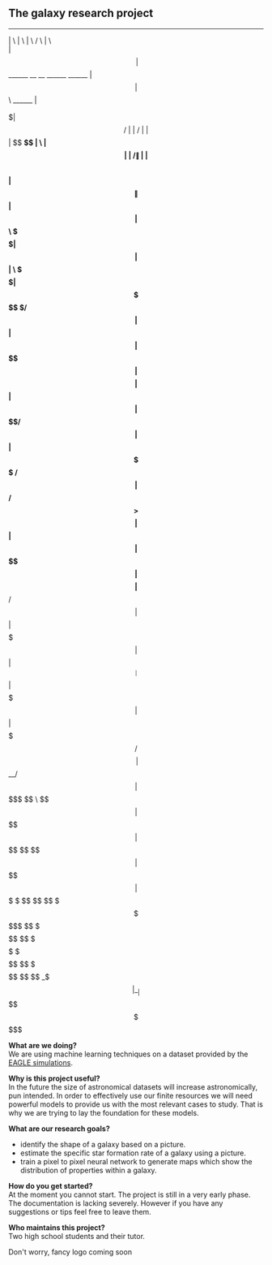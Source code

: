 <h2>The galaxy research project</h2>



 __    __                                         __         ______             __                               
|  \  |  \                                       |  \       /      \           |  \                              
| $$\ | $$  ______   __    __   ______   ______  | $$      |  $$$$$$\  ______  | $$  ______   __    __  __    __ 
| $$$\| $$ /      \ |  \  |  \ /      \ |      \ | $$      | $$ __\$$ |      \ | $$ |      \ |  \  /  \|  \  |  \
| $$$$\ $$|  $$$$$$\| $$  | $$|  $$$$$$\ \$$$$$$\| $$      | $$|    \  \$$$$$$\| $$  \$$$$$$\ \$$\/  $$| $$  | $$
| $$\$$ $$| $$    $$| $$  | $$| $$   \$$/      $$| $$      | $$ \$$$$ /      $$| $$ /      $$  >$$  $$ | $$  | $$
| $$ \$$$$| $$$$$$$$| $$__/ $$| $$     |  $$$$$$$| $$      | $$__| $$|  $$$$$$$| $$|  $$$$$$$ /  $$$$\ | $$__/ $$
| $$  \$$$ \$$     \ \$$    $$| $$      \$$    $$| $$       \$$    $$ \$$    $$| $$ \$$    $$|  $$ \$$\ \$$    $$
 \$$   \$$  \$$$$$$$  \$$$$$$  \$$       \$$$$$$$ \$$        \$$$$$$   \$$$$$$$ \$$  \$$$$$$$ \$$   \$$ _\$$$$$$$
                                                                                                       |  \__| $$
                                                                                                        \$$    $$
                                                                                                         \$$$$$$ 



<b>What are we doing?</b><br/>
We are using machine learning techniques on a dataset provided by the <a href = "http://icc.dur.ac.uk/Eagle/">EAGLE simulations</a>.

<b> Why is this project useful?</b><br/>
In the future the size of astronomical datasets will increase astronomically, pun intended. In order to effectively use our finite resources we will need powerful models to provide us with the most relevant cases to study. That is why we are trying to lay the foundation for these models. 

<b>What are our research goals?</b>
- identify the shape of a galaxy based on a picture.
- estimate the specific star formation rate of a galaxy using a picture.
- train a pixel to pixel neural network to generate maps which show the distribution of properties within a galaxy.

<b>How do you get started? </b><br/>
At the moment you cannot start. The project is still in a very early phase. The documentation is lacking severely. However
if you have any suggestions or tips feel free to leave them. 

<b>Who maintains this project?</b><br/>
Two high school students and their tutor.  

Don't worry, fancy logo coming soon 
